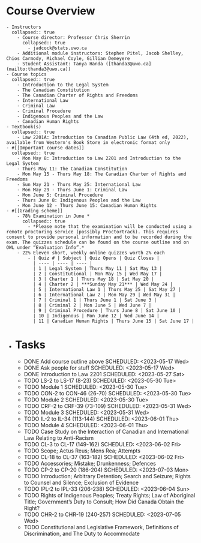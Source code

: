 # Course Overview
	- Instructors
	  collapsed:: true
		- Course director: Professor Chris Sherrin
		  collapsed:: true
			- jadcock@stats.uwo.ca
		- Additional module instructors: Stephen Pitel, Jacob Shelley, Chios Carmody, Michael Coyle, Gillian Demeyere
		- Student Assistant: Tanya Handa ([thanda3@uwo.ca](mailto:thanda3@uwo.ca))
	- Course topics  
	  collapsed:: true
		- Introduction to the Legal System
		- The Canadian Constitution
		- The Canadian Charter of Rights and Freedoms
		- International Law
		- Criminal Law
		- Criminal Procedure
		- Indigenous Peoples and the Law
		- Canadian Human Rights
	- Textbook(s)
	  collapsed:: true
		- Law 2201A: Introduction to Canadian Public Law (4th ed, 2022), available from Western's Book Store in electronic format only
	- #[[Important course dates]]
	  collapsed:: true
		- Mon May 8: Introduction to Law 2201 and Introduction to the Legal System
		- Thurs May 11: The Canadian Constitution
		- Mon May 15 - Thurs May 18: The Canadian Charter of Rights and Freedoms
		- Sun May 21 - Thurs May 25: International Law
		- Mon May 29 - Thurs June 1: Criminal Law
		- Mon June 5: Criminal Procedure
		- Thurs June 8: Indigenous Peoples and the Law
		- Mon June 12 - Thurs June 15: Canadian Human Rights
	- #[[Grading scheme]]
		- 78% Examination in June *
		  collapsed:: true
			- *Please note that the examination will be conducted using a remote proctoring service (possibly Proctortrack). This requires consent to provide personal information and to be recorded during the exam. The quizzes schedule can be found on the course outline and on OWL under “Evaluation Info”.*
		- 22% Eleven short, weekly online quizzes worth 2% each
			- | Quiz # | Subject | Quiz Opens | Quiz Closes |
			  | ---- | ---- | ---- |
			  | 1 | Legal System | Thurs May 11 | Sat May 13 |
			  | 2 | Constitutional | Mon May 15 | Wed May 17 |
			  | 3 | Charter 1 | Thurs May 18 | Sat May 20 |
			  | 4 | Charter 2 | ***Sunday May 21*** | Wed May 24 |
			  | 5 | International Law 1 | Thurs May 25 | Sat May 27 |
			  | 6 | International Law 2 | Mon May 29 | Wed May 31 |
			  | 7 | Criminal 1 | Thurs June 1 | Sat June 3 |
			  | 8 | Criminal 2 | Mon June 5 | Wed June 7 |
			  | 9 | Criminal Procedure | Thurs June 8 | Sat June 10 |
			  | 10 | Indigenous | Mon June 12 | Wed June 14 |
			  | 11 | Canadian Human Rights | Thurs June 15 | Sat June 17 |
- # Tasks
	- DONE Add course outline above
	  SCHEDULED: <2023-05-17 Wed>
	- DONE Ask people for stuff
	  SCHEDULED: <2023-05-17 Wed>
	- DONE Introduction to Law 2201
	  SCHEDULED: <2023-05-27 Sat>
	- TODO LS-2 to LS-17 (8-23)
	  SCHEDULED: <2023-05-30 Tue>
	- TODO Module 1
	  SCHEDULED: <2023-05-30 Tue>
	- TODO CON-2 to CON-46 (26-70)
	  SCHEDULED: <2023-05-30 Tue>
	- TODO Module 2
	  SCHEDULED: <2023-05-30 Tue>
	- TODO CRF-2 to CRF-39 (73-109)
	  SCHEDULED: <2023-05-31 Wed>
	- TODO Module 3
	  SCHEDULED: <2023-05-31 Wed>
	- TODO IL-2 to IL-34 (113-144)
	  SCHEDULED: <2023-06-01 Thu>
	- TODO Module 4
	  SCHEDULED: <2023-06-01 Thu>
	- TODO Case Study on the Interaction of Canadian and  International Law Relating to Anti-Racism
	- TODO CL-3 to CL-17 (149-162)
	  SCHEDULED: <2023-06-02 Fri>
	- TODO Scope; Actus Reus; Mens Rea; Attempts
	- TODO CL-18 to CL-37 (163-182)
	  SCHEDULED: <2023-06-02 Fri>
	- TODO Accessories; Mistake; Drunkenness; Defences
	- TODO CP-2 to CP-20 (186-204)
	  SCHEDULED: <2023-07-03 Mon>
	- TODO Introduction; Arbitrary Detention; Search and Seizure; Rights to Counsel and Silence; Exclusion of Evidence
	- TODO IPL-2 to IPL-33 (206-238)
	  SCHEDULED: <2023-06-04 Sun>
	- TODO Rights of Indigenous Peoples; Treaty Rights; Law of Aboriginal Title; Government’s Duty to Consult; How Did Canada Obtain the Right?
	- TODO CHR-2 to CHR-19 (240-257)
	  SCHEDULED: <2023-07-05 Wed>
	- TODO Constitutional and Legislative Framework, Definitions of Discrimination, and The Duty to Accommodate